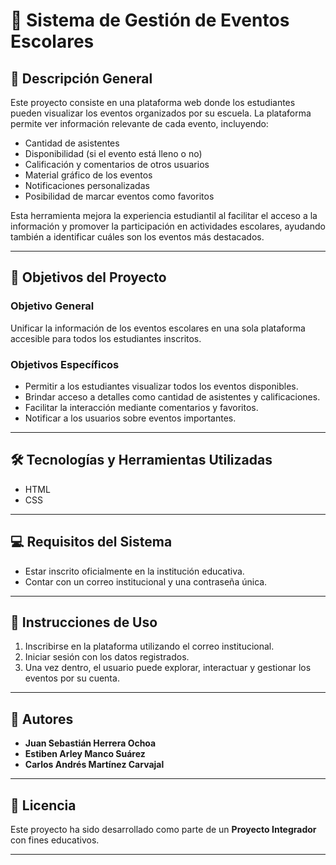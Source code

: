 # 📘 Sistema de Gestión de Eventos Escolares

## 📝 Descripción General

Este proyecto consiste en una plataforma web donde los estudiantes pueden visualizar los eventos organizados por su escuela. La plataforma permite ver información relevante de cada evento, incluyendo:

- Cantidad de asistentes
- Disponibilidad (si el evento está lleno o no)
- Calificación y comentarios de otros usuarios
- Material gráfico de los eventos
- Notificaciones personalizadas
- Posibilidad de marcar eventos como favoritos

Esta herramienta mejora la experiencia estudiantil al facilitar el acceso a la información y promover la participación en actividades escolares, ayudando también a identificar cuáles son los eventos más destacados.

---

## 🎯 Objetivos del Proyecto

### Objetivo General
Unificar la información de los eventos escolares en una sola plataforma accesible para todos los estudiantes inscritos.

### Objetivos Específicos
- Permitir a los estudiantes visualizar todos los eventos disponibles.
- Brindar acceso a detalles como cantidad de asistentes y calificaciones.
- Facilitar la interacción mediante comentarios y favoritos.
- Notificar a los usuarios sobre eventos importantes.

---

## 🛠️ Tecnologías y Herramientas Utilizadas

- HTML
- CSS

---

## 💻 Requisitos del Sistema

- Estar inscrito oficialmente en la institución educativa.
- Contar con un correo institucional y una contraseña única.

---

## 🧭 Instrucciones de Uso

1. Inscribirse en la plataforma utilizando el correo institucional.
2. Iniciar sesión con los datos registrados.
3. Una vez dentro, el usuario puede explorar, interactuar y gestionar los eventos por su cuenta.

---

## 👥 Autores

- **Juan Sebastián Herrera Ochoa**
- **Estiben Arley Manco Suárez**
- **Carlos Andrés Martínez Carvajal**

---

## 📄 Licencia

Este proyecto ha sido desarrollado como parte de un **Proyecto Integrador** con fines educativos.

---

